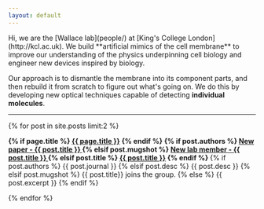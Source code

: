 ```yaml
---
layout: default
---
```


<div class="lead">
Hi, we are the [Wallace lab](people/) at [King's College London](http://kcl.ac.uk). We build **artificial mimics of the cell membrane**  to improve our understanding of the physics underpinning cell biology and engineer new devices inspired by biology.

Our approach is to dismantle the membrane into its component parts, and then rebuild it from scratch to figure out what's going on. We do this by developing new optical techniques capable of detecting **individual molecules**.
</div>

<hr/>
<div class="lead">
<!-- {% assign post = site.posts.first %}
{% assign content = post.content %} -->


{% for post in site.posts limit:2 %}


<p class=" lead-about"><b class="desc">
{% if page.title %}
    <a href="{{ root_url }}{{ page.url }}">{{ page.title }}</a>
{% endif %}
{% if post.authors %}
	<a href="{{ root_url}}/papers">New paper  - {{ post.title }} </a>
{% elsif post.mugshot %}
  <a href="{{ root_url}}/papers">New lab member  - {{ post.title }} </a>
{% elsif post.title %}
  <a href="{{ root_url }}{{ post.url }}">{{ post.title }}</a>
{% endif %}
</b>
	{% if post.authors %}
		{{ post.journal }}
	{% elsif post.desc %}
		{{ post.desc }}
  {% elsif post.mugshot %}
    {{ post.title}} joins the group.
	{% else %}
		{{ post.excerpt }}
	{% endif %}
</p>

{% endfor %}

</div>

